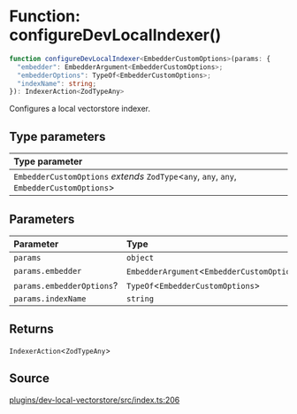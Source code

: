 # Function: configureDevLocalIndexer()

```ts
function configureDevLocalIndexer<EmbedderCustomOptions>(params: {
  "embedder": EmbedderArgument<EmbedderCustomOptions>;
  "embedderOptions": TypeOf<EmbedderCustomOptions>;
  "indexName": string;
}): IndexerAction<ZodTypeAny>
```

Configures a local vectorstore indexer.

## Type parameters

| Type parameter |
| :------ |
| `EmbedderCustomOptions` *extends* `ZodType`\<`any`, `any`, `any`, `EmbedderCustomOptions`\> |

## Parameters

| Parameter | Type |
| :------ | :------ |
| `params` | `object` |
| `params.embedder` | `EmbedderArgument`\<`EmbedderCustomOptions`\> |
| `params.embedderOptions`? | `TypeOf`\<`EmbedderCustomOptions`\> |
| `params.indexName` | `string` |

## Returns

`IndexerAction`\<`ZodTypeAny`\>

## Source

[plugins/dev-local-vectorstore/src/index.ts:206](https://github.com/firebase/genkit/blob/9cb10ef63dd6659f1a31ffd2367b7efa8acc10e5/js/plugins/dev-local-vectorstore/src/index.ts#L206)
